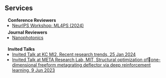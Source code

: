 ## Services

<h4 style="margin:0 10px 0;">Conference Reviewers</h4>

<ul style="margin:0 0 5px;">
  <li><a href="https://ml4physicalsciences.github.io/2024/"><autocolor>NeurIPS Workshop: ML4PS (2024)</autocolor></a></li>
</ul>

<h4 style="margin:0 10px 0;">Journal Reviewers</h4>

<ul style="margin:0 0 20px;">
  <li><a href="https://www.degruyterbrill.com/journal/key/nanoph/html?srsltid=AfmBOor6XlYlmeKZ11tbc89yF4pqVBbw7fD-LIywSi7JttYPwP94NGvE"><autocolor>Nanophotonics</autocolor></a></li>

</ul>

<h4 style="margin:0 10px 0;">Invited Talks</h4>
<ul style="margin:0 0 20px;">
  <li><a href=""><autocolor>Invited Talk at KC Ml2, Recent research trends, 25 Jan 2024</autocolor></a></li>
  <li><a href=""><autocolor>Invited Talk at META Research Lab, MIT, Structural optimization ofone-dimensional freeform metagrating deflector via deep reinforcement learning, 9 Jun 2023</autocolor></a></li>
</ul>

